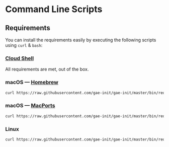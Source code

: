 # Command Line Scripts

## Requirements

You can install the requirements easily by executing the following scripts using `curl` & `bash`:

### [Cloud Shell](https://cloud.google.com/shell/)

All requirements are met, out of the box.

### macOS — [Homebrew](http://brew.sh/)

```bash
curl https://raw.githubusercontent.com/gae-init/gae-init/master/bin/requirements_osx_brew.sh | bash
```

### macOS — [MacPorts](https://www.macports.org/)

```bash
curl https://raw.githubusercontent.com/gae-init/gae-init/master/bin/requirements_osx_port.sh | bash
```

### Linux

```bash
curl https://raw.githubusercontent.com/gae-init/gae-init/master/bin/requirements_linux.sh | bash
```
